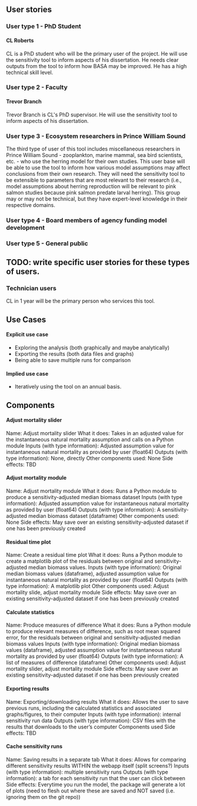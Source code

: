 
## User stories

### User type 1 - PhD Student

#### CL Roberts

CL is a PhD student who will be the primary user of the project. He will use the sensitivity tool to inform aspects of his dissertation. He needs clear outputs from the tool to inform how BASA may be improved. He has a high technical skill level.

### User type 2 - Faculty

#### Trevor Branch

Trevor Branch is CL's PhD supervisor. He will use the sensitivity tool to inform aspects of his dissertation.


### User type 3 - Ecosystem researchers in Prince William Sound

The third type of user of this tool includes miscellaneous researchers in Prince William Sound - zooplankton, marine mammal, sea bird scientists, etc. - who use the herring model for their own studies. This user base will be able to use the tool to inform how various model assumptions may affect conclusions from their own research. They will need the sensitivity tool to be extensible to parameters that are most relevant to their research (i.e., model assumptions about herring reproduction will be relevant to pink salmon studies because pink salmon predate larval herring). This group may or may not be technical, but they have expert-level knowledge in their respective domains.

### User type 4 - Board members of agency funding model development
### User type 5 - General public

## TODO: write specific user stories for these types of users.

### Technician users

CL in 1 year will be the primary person who services this tool.


## Use Cases

#### Explicit use case
- Exploring the analysis (both graphically and maybe analytically)
- Exporting the results (both data files and graphs)
- Being able to save multiple runs for comparison

#### Implied use case

- Iteratively using the tool on an annual basis.


## Components

#### Adjust mortality slider

Name: Adjust mortality slider
What it does: Takes in an adjusted value for the instantaneous natural mortality assumption and calls on a Python module
Inputs (with type information): Adjusted assumption value for instantaneous natural mortality as provided by user (float64)
Outputs (with type information): None, directly
Other components used: None
Side effects: TBD

#### Adjust mortality module

Name: Adjust mortality module
What it does: Runs a Python module to produce a sensitivity-adjusted median biomass dataset
Inputs (with type information): Adjusted assumption value for instantaneous natural mortality as provided by user (float64)
Outputs (with type information): A sensitivity-adjusted median biomass dataset (dataframe)
Other components used: None
Side effects: May save over an existing sensitivity-adjusted dataset if one has been previously created

#### Residual time plot

Name: Create a residual time plot
What it does: Runs a Python module to create a matplotlib plot of the residuals between original and sensitivity-adjusted median biomass values.
Inputs (with type information): Original median biomass values (dataframe), adjusted assumption value for instantaneous natural mortality as provided by user (float64)
Outputs (with type information): A matplotlib plot 
Other components used: Adjust mortality slide, adjust mortality module
Side effects: May save over an existing sensitivity-adjusted dataset if one has been previously created

#### Calculate statistics

Name: Produce measures of difference
What it does: Runs a Python module to produce relevant measures of difference, such as root mean squared error, for the residuals between original and sensitivity-adjusted median biomass values
Inputs (with type information): Original median biomass values (dataframe), adjusted assumption value for instantaneous natural mortality as provided by user (float64)
Outputs (with type information): A list of measures of difference (dataframe)
Other components used: Adjust mortality slider, adjust mortality module
Side effects: May save over an existing sensitivity-adjusted dataset if one has been previously created

#### Exporting results

Name: Exporting/downloading results
What it does: Allows the user to save previous runs, including the calculated statistics and associated graphs/figures, to their computer
Inputs (with type information): internal sensitivity run data
Outputs (with type information): CSV files with the results that downloads to the user’s computer
Components used
Side effects: TBD

#### Cache sensitivity runs

Name: Saving results in a separate tab
What it does: Allows for comparing different sensitivity results WITHIN the webapp itself (split screens?)
Inputs (with type information): multiple sensitivity runs
Outputs (with type information): a tab for each sensitivity run that the user can click between 
Side effects:
Everytime you run the model, the package will generate a lot of plots (need to flesh out where these are saved and NOT saved (i.e. ignoring them on the git repo))

